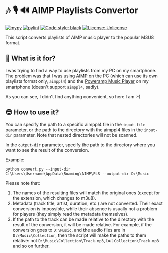 # 🎶 🎙️ 🔊 AIMP Playlists Convertor

[![mypy](https://github.com/vkostyanetsky/AIMPPlaylistsConvertor/actions/workflows/mypy.yml/badge.svg)](https://github.com/vkostyanetsky/AIMPPlaylistsConvertor/actions/workflows/mypy.yml) [![pylint](https://github.com/vkostyanetsky/AIMPPlaylistsConvertor/actions/workflows/pylint.yml/badge.svg)](https://github.com/vkostyanetsky/AIMPPlaylistsConvertor/actions/workflows/pylint.yml) [![Code style: black](https://img.shields.io/badge/code%20style-black-000000.svg)](https://github.com/psf/black) [![License: Unlicense](https://img.shields.io/badge/license-Unlicense-blue.svg)](http://unlicense.org/)

This script converts playlists of AIMP music player to the popular M3U8 format.

## 🤔 What is it for?

I was trying to find a way to use playlists from my PC on my smartphone. The problem was that I was using [AIMP](https://www.aimp.ru/) on the PC (which can use its own playlists format only, `aimppl4`) and the [Poweramp Music Player](https://play.google.com/store/apps/details?id=com.maxmpz.audioplayer) on my smartphone (doesn't support `aimppl4`, sadly). 

As you can see, I didn't find anything convenient, so here I am :-)

## 😎 How to use it?

You can specify the path to a specific aimppl4 file in the `input-file` parameter, or the path to the directory with the aimppl4 files in the `input-dir` parameter. Note that nested directories will not be scanned.

In the `output-dir` parameter, specify the path to the directory where you want to see the result of the conversion. 

Example:

```commandline
python convert.py --input-dir C:\Users\Username\AppData\Roaming\AIMP\PLS --output-dir D:\Music
```

Please note that:

1. The names of the resulting files will match the original ones (except for the extension, which changes to m3u8).
2. Metadata (track title, artist, duration, etc.) are not converted. Their exact conversion is impossible, while their absence is usually not a problem for players (they simply read the metadata themselves).
3. If the path to the track can be made relative to the directory with the result of the conversion, it will be made relative. For example, if the conversion goes to `D:\Music`, and the audio files are in `D:\Music\Collection`, then the script will make the paths to them relative: not `D:\Music\Collection\Track.mp3`, but `Collection\Track.mp3` and so on further.
